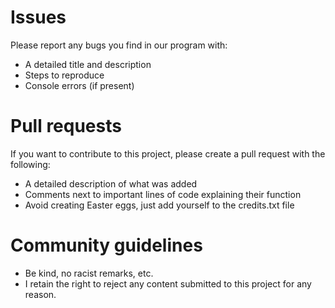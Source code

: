 # Issues
Please report any bugs you find in our program with:
- A detailed title and description
- Steps to reproduce
- Console errors (if present)
# Pull requests
If you want to contribute to this project, please create a pull request with the following:
- A detailed description of what was added
- Comments next to important lines of code explaining their function
- Avoid creating Easter eggs, just add yourself to the credits.txt file
# Community guidelines
- Be kind, no racist remarks, etc.
- I retain the right to reject any content submitted to this project for any reason.
